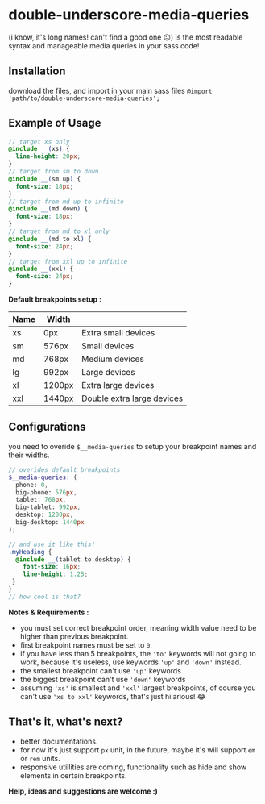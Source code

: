# double-underscore-media-queries
(i know, it's long names! can't find a good one :neutral_face:)
is the most readable syntax and manageable media queries in your sass code!

## Installation
download the files, and import in your main sass files `@import 'path/to/double-underscore-media-queries';`

## Example of Usage
``` scss
// target xs only
@include __(xs) {
  line-height: 20px;
}
// target from sm to down
@include __(sm up) {
  font-size: 18px;
}
// target from md up to infinite
@include __(md down) {
  font-size: 18px;
}
// target from md to xl only
@include __(md to xl) {
  font-size: 24px;
}
// target from xxl up to infinite
@include __(xxl) {
  font-size: 24px;
}
```
**Default breakpoints setup :**

| Name | Width |                            |
|------|-------|----------------------------|
| xs   | 0px   | Extra small devices        |
| sm   | 576px | Small devices              |
| md   | 768px | Medium devices             |
| lg   | 992px | Large devices              |
| xl   | 1200px| Extra large devices        |
| xxl  | 1440px| Double extra large devices |

## Configurations
you need to overide `$__media-queries` to setup your breakpoint names and their widths.
``` scss
// overides default breakpoints
$__media-queries: (
  phone: 0,
  big-phone: 576px,
  tablet: 768px,
  big-tablet: 992px,
  desktop: 1200px,
  big-desktop: 1440px
);

// and use it like this!
.myHeading {
  @include __(tablet to desktop) {
    font-size: 16px;
    line-height: 1.25;
 }
}
// how cool is that?
```
**Notes & Requirements :**
- you must set correct breakpoint order, meaning width value need to be higher than previous breakpoint.
- first breakpoint names must be set to `0`.
- if you have less than 5 breakpoints, the `'to'` keywords will not going to work, because it's useless, use keywords `'up'` and `'down'` instead.
- the smallest breakpoint can't use `'up'` keywords
- the biggest breakpoint can't use `'down'` keywords
- assuming `'xs'` is smallest and `'xxl'` largest breakpoints, of course you can't use `'xs to xxl'` keywords, that's just hilarious! :joy:


## That's it, what's next?
- better documentations.
- for now it's just support `px` unit, in the future, maybe it's will support  `em` or `rem` units.
- responsive utillities are coming, functionality such as hide and show elements in certain breakpoints.

**Help, ideas and suggestions are welcome :)**

